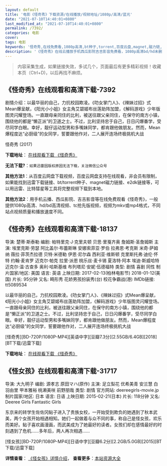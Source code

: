 ```yaml
---
layout: default
title: '电影《怪奇秀》下载资源/在线播放/视频地址/1080p/高清/蓝光'
date: "2021-07-10T14:40:01+0800"
last_modified_at: "2021-07-10T14:40:01+0800"
permalink: /7392/
categories: 电影
cover:
tags: 电影
keywords: '怪奇秀,在线免费看,1080p高清,bt种子,torrent,百度云盘,magnet,磁力链,迅雷下载资源'
description: '《怪奇秀》在线云播放手机西瓜影院吉吉影音免费看，1080p高清bd/hd未删减完整版和tc抢先枪版，mkv/mp4格式，附带bt/torrent种子、magnet/磁力链、百度云盘、网盘资源迅雷下载链接'
---
```


>内容采集生成，如果链接失效，多试几个，页面最后有更多精彩视频！收藏本页（Ctrl+D)，以后再找不麻烦。


## 《怪奇秀》在线观看和高清下载-7392

剧情介绍：以最华丽的自己，力抗校园欺凌。《叻女掌门人》、《辣妹过招》式Mean爆呈献，《阳光小小姐》女主角艾碧姬布丝莲助阵加盟，《解码游戏》少年版图灵闪耀登场。一直跟母亲同住的比利，被送往跟父亲同住，在保守的南方小镇，围绕他的都是“懒正派”的卫道之士。不过，比利坚持忠于自己，日日闪爆番学，受尽同学白眼。幸好，靓仔运动型男和多嘴妹同学，都肯跟他做朋友。然而，Mean爆程度达“必厨级”的女同学，誓要跟他作对，二人展开连场终极挑机大战


怪奇秀 (2017)

**下载地址**： [在线观看下载 《怪奇秀》](https://www.btbtdy.me/btdy/dy12954.html) 


**无法下载?**：`如果迅雷因版权原因无法下载，关注微信公众号 `

**其他方法1**：从百度云网盘下载视频，百度云网盘支持在线观看，非会员有限制，如果能找到迅雷下载链接、bt/torrent种子、magnet磁力链接、e2dk链接等，可以用迅雷、比特彗星等工具将完整视频下载到本地。

**其他方法2**：用手机云播、西瓜影院、吉吉影音等在线免费观看《怪奇秀》，一般提供1080p高清、hd/bd高清视频、tc抢先版视频，视频为mkv或mp4格式，不同站点视频质量和播放速度不同。


## 《怪奇秀》在线观看和高清下载-18137

导演: 楚蒂·斯泰勒 编剧: 帕特里克·J·克里夫顿 贝思·里戛齐奥 詹姆斯·圣詹姆斯 主演: 埃里克斯·劳瑟 阿比盖尔·布蕾斯琳 安娜索菲亚·罗伯 拉弗恩·考克斯 米奇·萨姆纳 薇拉·菲茨杰拉德 贝特·米德勒 伊恩·尼尔森 西利亚·维斯顿 克里斯托弗·迪伦·怀特 约翰·麦肯罗 迈克尔·帕克 拉里·派恩 桃乐丝·麦卡锡 夏洛特·阿本 埃迪·斯威哈特 迈克尔·温·古查多 奥利·哈斯基维 布列塔尼·安妮·伍德福特 类型: 剧情 喜剧 同性 制片国家/地区: 美国 语言: 英语 上映日期: 2017-02-13(柏林电影节) 2018-01-12(美国) 片长: 95分钟 又名: 畸形秀 花娇男孩扮装秀(台) 校花争霸战(港) IMDb链接: tt5089534

以最华丽的自己，力抗校园欺凌。《叻女掌门人》、《辣妹过招》式Mean爆呈献，《阳光小小姐》女主角艾碧姬布丝莲助阵加盟，《解码游戏》少年版图灵闪耀登场。一直跟母亲同住的比利，被送往跟父亲同住，在保守的南方小镇，围绕他的都是“懒正派”的卫道之士。不过，比利坚持忠于自己，日日闪爆番学，受尽同学白眼。幸好，靓仔运动型男和多嘴妹同学，都肯跟他做朋友。然而，Mean爆程度达“必厨级”的女同学，誓要跟他作对，二人展开连场终极挑机大战


[怪奇秀][BD-720P/1080P-MP4][英语中字][豆瓣7.3分][2.55GB/6.4GB][2018][BT下载/迅雷下载]

**下载地址**： [在线观看下载 《怪奇秀》](https://www.btdx8.com/torrent/gqx_2018.html) 


## 《怪女孩》在线观看和高清下载-31717

导演: 大九明子 编剧: 源孝志 原田マハ(原作) 主演: 足立梨花 优希美青 安兰慧 白羽由里 甲本雅裕 桃濑美咲 前野朋哉 类型: 剧情 官方网站: deereegirls-movie.jp 制片国家/地区: 日本 语言: 日语 上映日期: 2015-02-21(日本) 片长: 118分钟 又名: Deeree Girls Fantastic Girls

东京来的转学生佐佐冈鲇子进入了贵族女校，一开始受到欺负的她遇到了秋本武美，两个女孩开始相遇相知。她们一起做着与众不同的事，称自己是怪女孩，欢乐而美好。鲇子喜欢画漫画，而武美成为了她最好的读者。女孩们却在感情最好的时刻遇到了危机……多年后，两人再次相遇……


[怪女孩][BD-720P/1080P-MP4][日语中字][豆瓣6.2分][2.2GB/5.0GB][2015][BT下载/迅雷下载]

**详情查看**： [《怪女孩》详情介绍](/movie/31717/)， **查看更多**：[本站资源大全](/movie/t/all/)

